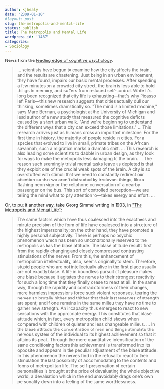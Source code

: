 ```yaml
---
author: kjhealy
date: "2009-01-10"
#layout: post
slug: the-metropolis-and-mental-life
status: publish
title: The Metropolis and Mental Life
wordpress_id: '1467'
categories:
- Sociology
---
```


News from the [leading edge of cognitive psychology](http://www.boston.com/bostonglobe/ideas/articles/2009/01/04/how_the_city_hurts_your_brain/):

> ... scientists have begun to examine how the city affects the brain, and the results are chastening. Just being in an urban environment, they have found, impairs our basic mental processes. After spending a few minutes on a crowded city street, the brain is less able to hold things in memory, and suffers from reduced self-control. While it's long been recognized that city life is exhausting—that's why Picasso left Paris—this new research suggests that cities actually dull our thinking, sometimes dramatically so. "The mind is a limited machine," says Marc Berman, a psychologist at the University of Michigan and lead author of a new study that measured the cognitive deficits caused by a short urban walk. "And we're beginning to understand the different ways that a city can exceed those limitations." ... This research arrives just as humans cross an important milestone: For the first time in history, the majority of people reside in cities. For a species that evolved to live in small, primate tribes on the African savannah, such a migration marks a dramatic shift. ... This research is also leading some scientists to dabble in urban design, as they look for ways to make the metropolis less damaging to the brain. ... The reason such seemingly trivial mental tasks leave us depleted is that they exploit one of the crucial weak spots of the brain. A city is so overstuffed with stimuli that we need to constantly redirect our attention so that we aren't distracted by irrelevant things, like a flashing neon sign or the cellphone conversation of a nearby passenger on the bus. This sort of controlled perception—we are telling the mind what to pay attention to—takes energy and effort. ...

Or, to put it another way, take Georg Simmel writing in 1903, in ["The Metropolis and Mental Life"](http://www.altruists.org/static/files/The%20Metropolis%20and%20Mental%20Life%20(Georg%20Simmel).htm):

> The same factors which have thus coalesced into the exactness and minute precision of the form of life have coalesced into a structure of the highest impersonality; on the other hand, they have promoted a highly personal subjectivity. There is perhaps no psychic phenomenon which has been so unconditionally reserved to the metropolis as has the blasé attitude. The blasé attitude results first from the rapidly changing and closely compressed contrasting stimulations of the nerves. From this, the enhancement of metropolitan intellectuality, also, seems originally to stem. Therefore, stupid people who are not intellectually alive in the first place usually are not exactly blasé. A life in boundless pursuit of pleasure makes one blasé because it agitates the nerves to their strongest reactivity for such a long time that they finally cease to react at all. In the same way, through the rapidity and contradictoriness of their changes, more harmless impressions force such violent responses, tearing the nerves so brutally hither and thither that their last reserves of strength are spent; and if one remains in the same milieu they have no time to gather new strength. An incapacity thus emerges to react to new sensations with the appropriate energy. This constitutes that blasé attitude which, in fact, every metropolitan child shows when compared with children of quieter and less changeable milieus. ... In the blasé attitude the concentration of men and things stimulate the nervous system of the individual to its highest achievement so that it attains its peak. Through the mere quantitative intensification of the same conditioning factors this achievement is transformed into its opposite and appears in the peculiar adjustment of the blasé attitude. In this phenomenon the nerves find in the refusal to react to their stimulation the last possibility of accommodating to the contents and forms of metropolitan life. The self-preservation of certain personalities is brought at the price of devaluating the whole objective world, a devaluation which in the end unavoidably drags one's own personality down into a feeling of the same worthlessness.
